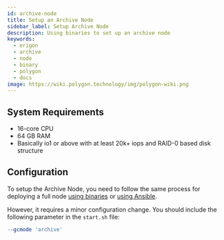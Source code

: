 ```yaml
---
id: archive-node
title: Setup an Archive Node
sidebar_label: Setup Archive Node
description: Using binaries to set up an archive node
keywords:
  - erigon
  - archive
  - node
  - binary
  - polygon
  - docs
image: https://wiki.polygon.technology/img/polygon-wiki.png
---
```


## System Requirements

- 16-core CPU
- 64 GB RAM
- Basically io1 or above with at least 20k+ iops and RAID-0 based disk structure

## Configuration

To setup the Archive Node, you need to follow the same process for deploying a full node [using binaries](/operate/full-node-binaries.md) or [using Ansible](/operate/full-node-deployment.md).

However, it requires a minor configuration change. You should include the following parameter in the `start.sh` file:

```makefile
--gcmode 'archive'
```
